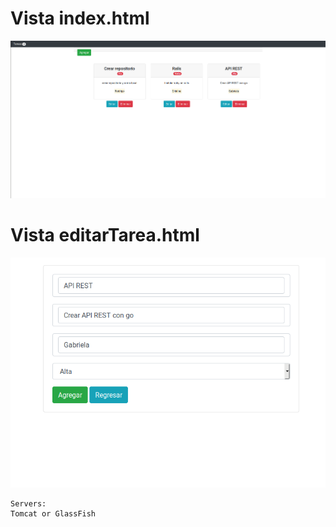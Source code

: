 # Vista index.html
![](screenshots/tasks.png)
# Vista editarTarea.html
![](screenshots/form.png)
```
Servers:
Tomcat or GlassFish
```
